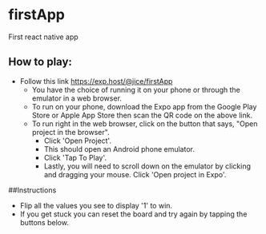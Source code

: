 # firstApp
First react native app

## How to play:
 - Follow this link https://exp.host/@jice/firstApp 
    - You have the choice of running it on your phone or through the emulator in a web browser.
    - To run on your phone, download the Expo app from the Google Play Store or Apple App Store then scan the QR code on the above link.
    - To run right in the web browser, click on the button that says, "Open project in the browser".
      - Click 'Open Project'.
      - This should open an Android phone emulator.
      - Click 'Tap To Play'.
      - Lastly, you will need to scroll down on the emulator by clicking and dragging your mouse. Click 'Open project in Expo'.

##Instructions
 - Flip all the values you see to display '1' to win.
 - If you get stuck you can reset the board and try again by tapping the buttons below.
